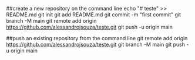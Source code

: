 ##create a new repository on the command line
echo "# teste" >> README.md
git init
git add README.md
git commit -m "first commit"
git branch -M main
git remote add origin https://github.com/alessandrojsouza/teste.git
git push -u origin main


##push an existing repository from the command line
git remote add origin https://github.com/alessandrojsouza/teste.git
git branch -M main
git push -u origin main